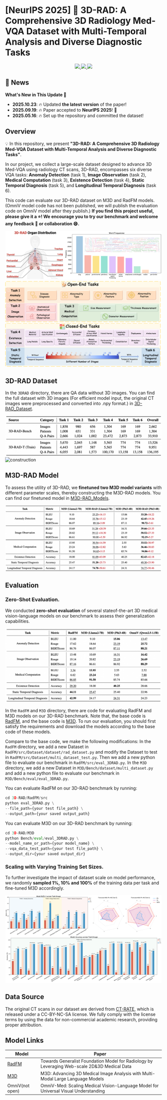 # [NeurIPS 2025] 🩻 3D-RAD: A Comprehensive 3D Radiology Med-VQA Dataset with Multi-Temporal Analysis and Diverse Diagnostic Tasks
<div align="center">
  <a href="https://github.com/Tang-xiaoxiao/3D-RAD/stargazers">
    <img src="https://img.shields.io/github/stars/Tang-xiaoxiao/3D-RAD?style=social" />
  </a>
  <a href="https://arxiv.org/abs/2506.11147">
    <img src="https://img.shields.io/badge/arXiv-Paper-b31b1b.svg?logo=arxiv" />
  </a>
  <a href="https://GitHub.com/Naereen/StrapDown.js/graphs/commit-activity">
    <img src="https://img.shields.io/badge/Maintained%3F-yes-green.svg" />
  </a>
</div>

## 📢 News

<summary><strong>What's New in This Update 🚀</strong></summary>

- **2025.10.23**: 🔥 Updated **the latest version** of the paper!  
- **2025.09.19**: 🔥 Paper accepted to **NeurIPS 2025**! 🎯
- **2025.05.16**: 🔥 Set up the repository and committed the dataset!

## Overview
💡 In this repository, we present **"3D-RAD: A Comprehensive 3D Radiology Med-VQA Dataset with Multi-Temporal Analysis and Diverse Diagnostic Tasks"**.

In our project, we collect a large-scale dataset designed to advance 3D Med-VQA using radiology CT scans, 3D-RAD, encompasses six diverse VQA tasks: **Anomaly Detection** (task 1), **Image Observation** (task 2), **Medical Computation** (task 3), **Existence Detection** (task 4), **Static Temporal Diagnosis** (task 5), and **Longitudinal Temporal Diagnosis** (task 6). 

This code can evaluate our 3D-RAD dataset on M3D and RadFM models. (OmniV model code has not been published, we will publish the evaluation code on OmniV model after they publish.) **If you find this project useful, please give it a ⭐! We encourage you to try our benchmark and welcome any feedback 💬 or collaboration 😄.**

![overview](https://github.com/Tang-xiaoxiao/3D-RAD/blob/main/Figures/overview.png)
![main](https://github.com/Tang-xiaoxiao/3D-RAD/blob/main/Figures/main.png)

## 3D-RAD Dataset
In the `3DRAD` directory, there are QA data without 3D images.
You can find the full dataset with 3D images (For efficient model input, the original CT images were preprocessed and converted into .npy format.) in [3D-RAD_Dataset](https://huggingface.co/datasets/Tang-xiaoxiao/3D-RAD).

![distribution](https://github.com/Tang-xiaoxiao/3D-RAD/blob/main/Figures/distribution.png)
![construction](https://github.com/Tang-xiaoxiao/3D-RAD/blob/main/Figures/Construction.png)

## M3D-RAD Model
To assess the utility of 3D-RAD, we **finetuned two M3D model variants** with different parameter scales, thereby constructing the M3D-RAD models. You can find our finetuned model in [M3D-RAD_Models](https://huggingface.co/Tang-xiaoxiao/M3D-RAD).

![finetuned](https://github.com/Tang-xiaoxiao/3D-RAD/blob/main/Figures/finetuned.png)

## Evaluation

### Zero-Shot Evaluation.
We conducted **zero-shot evaluation** of several stateof-the-art 3D medical vision-language models on our benchmark to assess their generalization capabilities.

![zeroshot](https://github.com/Tang-xiaoxiao/3D-RAD/blob/main/Figures/zeroshot.png)

In the `RadFM` and `M3D` directory, there are code for evaluating RadFM and M3D models on our 3D-RAD benchmark. Note that, the base code is [RadFM](https://github.com/chaoyi-wu/RadFM), and the base code is [M3D](https://github.com/BAAI-DCAI/M3D). To run our evaluation, you should first satisfy the requirements and download the models according to the base code of these models.

Compare to the base code, we make the following modifications: In the `RadFM` directory, we add a new Dataset in `RadFM/src/Dataset/dataset/rad_dataset.py` and modify the Dataset to test in `RadFM/src/Dataset/multi_dataset_test.py`. Then we add a new python file to evaluate our benchmark in `RadFM/src/eval_3DRAD.py`. In the `M3D` directory, we add a new Dataset in `M3D/Bench/dataset/multi_dataset.py` and add a new python file to evaluate our benchmark in `M3D/Bench/eval/eval_3DRAD.py`.

You can evaluate RadFM on our 3D-RAD benchmark by running:

```python
cd 3D-RAD/RadFM/src
python eval_3DRAD.py \
--file_path={your test file_path} \
--output_path={your saved output_path}
```

You can evaluate M3D on our 3D-RAD benchmark by running:

```python
cd 3D-RAD/M3D
python Bench/eval/eval_3DRAD.py \
--model_name_or_path={your model_name} \
--vqa_data_test_path={your test file_path} \
--output_dir={your saved output_dir}
```

### Scaling with Varying Training Set Sizes.
To further investigate the impact of dataset scale on model performance, we randomly **sampled 1%, 10% and 100%** of the training data per task and fine-tuned M3D accordingly. 

![varysizes](https://github.com/Tang-xiaoxiao/3D-RAD/blob/main/Figures/varysizes.png)

## Data Source
The original CT scans in our dataset are derived from [CT-RATE](https://huggingface.co/datasets/ibrahimhamamci/CT-RATE), which is released under a CC-BY-NC-SA license. We fully comply with the license terms by using the data for non-commercial academic research, providing proper attribution.

## Model Links

| Model | Paper                                                        |
| ----- | ------------------------------------------------------------ |
| [RadFM](https://github.com/chaoyi-wu/RadFM) | Towards Generalist Foundation Model for Radiology by Leveraging Web-scale 2D&3D Medical Data | https://github.com/chaoyi-wu/RadFM |
| [M3D](https://github.com/BAAI-DCAI/M3D)   | M3D: Advancing 3D Medical Image Analysis with Multi-Modal Large Language Models |
| OmniV(not open) | OmniV-Med: Scaling Medical Vision-Language Model for Universal Visual Understanding |
